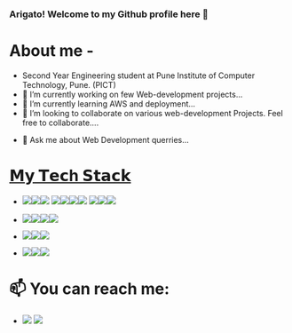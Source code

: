 ### Arigato! Welcome to my Github profile here 👋


<!-- **KedarKK1/KedarKK1** is a ✨ _special_ ✨ repository because its `README.md` (this file) appears on your GitHub profile. -->

<!-- Here are some ideas to get you started: -->
# About me - 
- Second Year Engineering student at Pune Institute of Computer Technology, Pune. (PICT)
- 🔭 I’m currently working on few Web-development projects...
- 🌱 I’m currently learning AWS and deployment...
- 👯 I’m looking to collaborate on various web-development Projects. Feel free to collaborate....
<!-- - 🤔 I’m looking for help with ... -->
- 💬 Ask me about Web Development querries...
# <u>𝗠𝘆 𝗧𝗲𝗰h 𝗦𝘁𝗮𝗰𝗸</u>
- <img src="https://img.shields.io/badge/HTML5-E34F26?style=for-the-badge&logo=html5&logoColor=white"><img src="https://img.shields.io/badge/CSS3-1572B6?style=for-the-badge&logo=css3&logoColor=white"><img src="https://img.shields.io/badge/Bootstrap-563D7C?style=for-the-badge&logo=bootstrap&logoColor=white">
<img src="https://img.shields.io/badge/Font_Awesome-339AF0?style=for-the-badge&logo=fontawesome&logoColor=white"><img src="https://img.shields.io/badge/JavaScript-323330?style=for-the-badge&logo=javascript&logoColor=F7DF1E"><img src="https://img.shields.io/badge/jQuery-0769AD?style=for-the-badge&logo=jquery&logoColor=white"><img src="https://img.shields.io/badge/Chart.js-FF6384?style=for-the-badge&logo=chartdotjs&logoColor=white">
<img src="https://img.shields.io/badge/React-20232A?style=for-the-badge&logo=react&logoColor=61DAFB"><img src="https://img.shields.io/badge/Redux-593D88?style=for-the-badge&logo=redux&logoColor=white"><img src="https://img.shields.io/badge/Material%20UI-007FFF?style=for-the-badge&logo=mui&logoColor=white">

- <img src="https://img.shields.io/badge/Django-092E20?style=for-the-badge&logo=django&logoColor=green"><img src="https://img.shields.io/badge/Node.js-339933?style=for-the-badge&logo=nodedotjs&logoColor=white"><img src="https://img.shields.io/badge/Express.js-000000?style=for-the-badge&logo=express&logoColor=white"><img src="https://img.shields.io/badge/Postman-FF6C37?style=for-the-badge&logo=Postman&logoColor=white">

- <img src="	https://img.shields.io/badge/MongoDB-4EA94B?style=for-the-badge&logo=mongodb&logoColor=white"><img src="https://img.shields.io/badge/MySQL-005C84?style=for-the-badge&logo=mysql&logoColor=white"><img src="https://img.shields.io/badge/SQLite-07405E?style=for-the-badge&logo=sqlite&logoColor=white">

- <img src="https://img.shields.io/badge/Docker-2CA5E0?style=for-the-badge&logo=docker&logoColor=white"><img src="https://img.shields.io/badge/GitHub-100000?style=for-the-badge&logo=github&logoColor=white"><img src="https://img.shields.io/badge/GIT-E44C30?style=for-the-badge&logo=git&logoColor=white">
<!-- https://github-readme-stats.vercel.app/api/top-langs/?username={KedarKK1}
https://github-profile-trophy.vercel.app/?username={KedarKK1} -->

# 📫 You can reach me: 
- <a href="mailto:officialkedark1@gmail.com"><img src="https://img.shields.io/badge/Gmail-D14836?style=for-the-badge&logo=gmail&logoColor=white"></a>
 <a target="_href" href="https://www.linkedin.com/in/kedar-koshti-700804218/"><img src="https://img.shields.io/badge/LinkedIn-0077B5?style=for-the-badge&logo=linkedin&logoColor=white"></a>
<!-- - ⚡ Fun fact: ... -->
